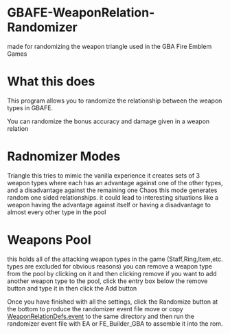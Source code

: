 # GBAFE-WeaponRelation-Randomizer
made for randomizing the weapon triangle used in the GBA Fire Emblem Games

# What this does
This program allows you to randomize the relationship between the weapon types in GBAFE.

You can randomize the bonus accuracy and damage given in a weapon relation

# Radnomizer Modes
Triangle
  this tries to mimic the vanilla experience
  it creates sets of 3 weapon types where each has an advantage against one of the other types, and a disadvantage against the remaining one
Chaos
  this mode generates random one sided relationships. it could lead to interesting situations like a weapon having the advantage against itself or having a disadvantage to almost every other type in the pool
# Weapons Pool
  this holds all of the attacking weapon types in the game (Staff,Ring,Item,etc. types are excluded for obvious reasons)
  you can remove a weapon type from the pool by clicking on it and then clicking remove
  if you want to add another weapon type to the pool, click the entry box below the remove button and type it in then click the Add button

Once you have finished with all the settings, click the Randomize button at the bottom to produce the randomizer event file
move or copy [WeaponRelationDefs.event](https://github.com/Teraspark/GBAFE-WeaponRelation-Randomizer/blob/main/WeaponRelationDefs.event) to the same directory and then run the randomizer event file with EA or FE_Builder_GBA to assemble it into the rom.
